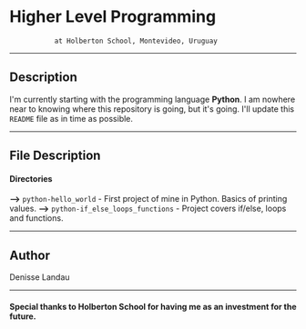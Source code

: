# Higher Level Programming
               at Holberton School, Montevideo, Uruguay
---

## Description

I'm currently starting with the programming language **Python**. I am nowhere near to knowing where this repository is going, but it's going. I'll update this ``README`` file as in time as possible.

---

## File Description

#### Directories

**-->** ``python-hello_world`` - First project of mine in Python. Basics of printing values.
**-->** ``python-if_else_loops_functions`` - Project covers if/else, loops and functions. 

---

## Author

Denisse Landau

---

#### Special thanks to Holberton School for having me as an investment for the future.
